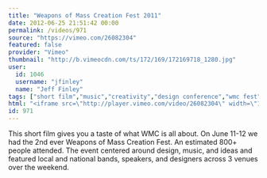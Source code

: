 ```yaml
---
title: "Weapons of Mass Creation Fest 2011"
date: 2012-06-25 21:51:42 00:00
permalink: /videos/971
source: "https://vimeo.com/26082304"
featured: false
provider: "Vimeo"
thumbnail: "http://b.vimeocdn.com/ts/172/169/172169718_1280.jpg"
user:
  id: 1046
  username: "jfinley"
  name: "Jeff Finley"
tags: ["short film","music","creativity","design conference","wmc fest","cleveland"]
html: "<iframe src=\"http://player.vimeo.com/video/26082304\" width=\"1280\" height=\"720\" frameborder=\"0\" webkitAllowFullScreen mozallowfullscreen allowFullScreen></iframe>"
id: 971
---
```


This short film gives you a taste of what WMC is all about. On June 11-12 we had the 2nd ever Weapons of Mass Creation Fest. An estimated 800+ people attended. The event centered around design, music, and ideas and featured local and national bands, speakers, and designers across 3 venues over the weekend.
